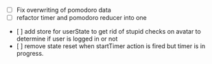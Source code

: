 - [ ] Fix overwriting of pomodoro data
- [ ] refactor timer and pomodoro reducer into one
- [ ] add store for userState to get rid of stupid checks on avatar to determine if user is logged in or not
- [ ] remove state reset when startTimer action is fired but timer is in progress.
